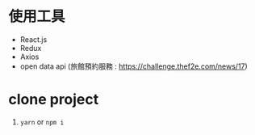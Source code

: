 # 使用工具
* React.js
* Redux
* Axios
* open data api (旅館預約服務 : https://challenge.thef2e.com/news/17)

# clone project
1. `yarn` or `npm i`
